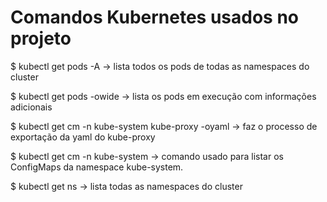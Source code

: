 # Comandos Kubernetes usados no projeto

$ kubectl get pods -A -> lista todos os pods de todas as namespaces do cluster

$ kubectl get pods -owide -> lista os pods em execução com informações adicionais

$ kubectl get cm -n kube-system kube-proxy -oyaml -> faz o processo de exportação da yaml do kube-proxy

$ kubectl get cm -n kube-system -> comando usado para listar os ConfigMaps da namespace kube-system. 

$ kubectl get ns -> lista todas as namespaces do cluster
